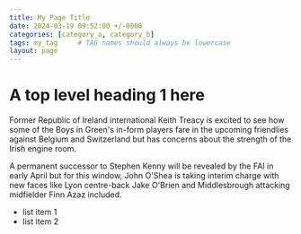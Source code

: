 ```yaml
---
title: My Page Title
date: 2024-03-19 09:52:00 +/-0000
categories: [category_a, category_b]
tags: my_tag     # TAG names should always be lowercase
layout: page
---
```

# A top level heading 1 here
Former Republic of Ireland international Keith Treacy is excited to see how some of the Boys in Green's in-form players fare in the upcoming friendlies against Belgium and Switzerland but has concerns about the strength of the Irish engine room.

A permanent successor to Stephen Kenny will be revealed by the FAI in early April but for this window, John O'Shea is taking interim charge with new faces like Lyon centre-back Jake O'Brien and Middlesbrough attacking midfielder Finn Azaz included.

- list item 1
- list item 2
